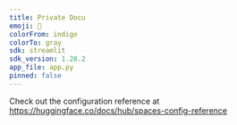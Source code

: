 ```yaml
---
title: Private Docu
emoji: 🐠
colorFrom: indigo
colorTo: gray
sdk: streamlit
sdk_version: 1.28.2
app_file: app.py
pinned: false
---
```


Check out the configuration reference at https://huggingface.co/docs/hub/spaces-config-reference
